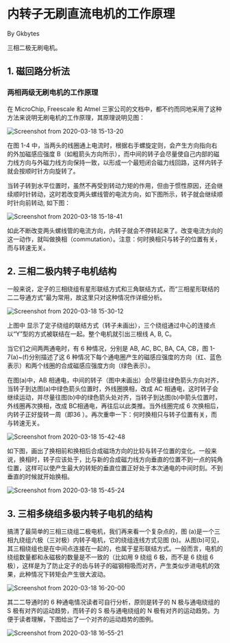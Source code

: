 

# 内转子无刷直流电机的工作原理

By Gkbytes

三相二极无刷电机。

## 1. 磁回路分析法

### 两相两级无刷电机的工作原理
在 MicroChip, Freescale 和 Atmel 三家公司的文档中，都不约而同地采用了这种方法来说明无刷电机的工作原理，其原理说明见图：

![Screenshot from 2020-03-18 15-13-20](https://gitee.com/kbytes/Photos_CSDN/raw/master/1584521816_20200318151402182_1940071380.png)

在图 1-4 中，当两头的线圈通上电流时，根据右手螺旋定则，会产生方向指向右的外加磁感应强度 B（如粗箭头方向所示），而中间的转子会尽量使自己内部的磁力线方向与外磁力线方向保持一致，以形成一个最短闭合磁力线回路，这样内转子就会按顺时针方向旋转了。

当转子转到水平位置时，虽然不再受到转动力矩的作用，但由于惯性原因，还会继续顺时针转动，这时若改变两头螺线管的电流方向，如下图所示，转子就会继续顺时针向前转动, 如下图：



![Screenshot from 2020-03-18 15-18-41](https://gitee.com/kbytes/Photos_CSDN/raw/master/1584521819_20200318152036938_973062217.png)

如此不断改变两头螺线管的电流方向，内转子就会不停转起来了。改变电流方向的这一动作，就叫做换相（commutation）。注意：何时换相只与转子的位置有关，而与转速无关。




## 2. 三相二极内转子电机结构
一般来说，定子的三相绕组有星形联结方式和三角联结方式，而“三相星形联结的二二导通方式”最为常用，故这里只对这种情况作详细分析。

![Screenshot from 2020-03-18 15-30-12](https://gitee.com/kbytes/Photos_CSDN/raw/master/1584521819_20200318153031215_155832705.png)

上图中 显示了定子绕组的联结方式（转子未画出），三个绕组通过中心的连接点以“Y”型的方式被联结在一起。整个电机就引出三根线 A, B, C。

当它们之间两两通电时，有 6 种情况，分别是 AB, AC, BC, BA, CA, CB，图 1-7(a)~(f)分别描述了这 6 种情况下每个通电圈产生的磁感应强度的方向（红、蓝色表示）和两个线圈的合成磁感应强度方向（绿色表示）。

在图(a)中，AB 相通电，中间的转子（图中未画出）会尽量往绿色箭头方向对齐，当转子到达图(a)中绿色箭头位置时，外线圈换相，改成 AC 相通电，这时转子会继续运动，并尽量往图(b)中的绿色箭头处对齐，当转子到达图(b)中箭头位置时，外线圈再次换相，改成 BC相通电，再往后以此类推。当外线圈完成 6 次换相后，内转子正好旋转一周（即36 ）。再次重申一下：何时换相只与转子位置有关，而与转速无关。

![Screenshot from 2020-03-18 15-42-48](https://gitee.com/kbytes/Photos_CSDN/raw/master/1584521819_20200318154316880_1973639428.png)



如下图，画出了换相前和换相后合成磁场方向的比较与转子位置的变化。一般来说，换相时，转子应该处于，比与新的合成磁力线方向垂直的位置不到一点的钝角位置，这样可以使产生最大的转矩的垂直位置正好处于本次通电的中间时刻。不到垂直的时候就开始换相。

![Screenshot from 2020-03-18 15-45-24](https://gitee.com/kbytes/Photos_CSDN/raw/master/1584521821_20200318154551049_194163969.png)

## 3. 三相多绕组多极内转子电机的结构

搞清了最简单的三相三绕组二极电机，我们再来看一个复杂点的，图 (a)是一个三相九绕组六极（三对极）内转子电机，它的绕组连线方式见图 (b)。从图(b)可见，其三相绕组也是在中间点连接在一起的，也属于星形联结方式。一般而言，电机的绕组数量都和永磁极的数量是不一致的（比如用 9 绕组 6 极，而不是 6 绕组 6 极），这样是为了防止定子的齿与转子的磁钢相吸而对齐，产生类似步进电机的效果，此种情况下转矩会产生很大波动。



![Screenshot from 2020-03-18 16-20-00](https://gitee.com/kbytes/Photos_CSDN/raw/master/1584521821_20200318162018413_1001557701.png)



其二二导通时的 6 种通电情况读者可自行分析，原则是转子的 N 极与通电绕组的 S 极有对齐的运动趋势，而转子的 S 极与通电绕组的 N 极有对齐的运动趋势。为便于读者理解，下图给出了一个对齐的运动趋势的图例。

![Screenshot from 2020-03-18 16-55-21](https://gitee.com/kbytes/Photos_CSDN/raw/master/1584521822_20200318165546933_1811430670.png)

